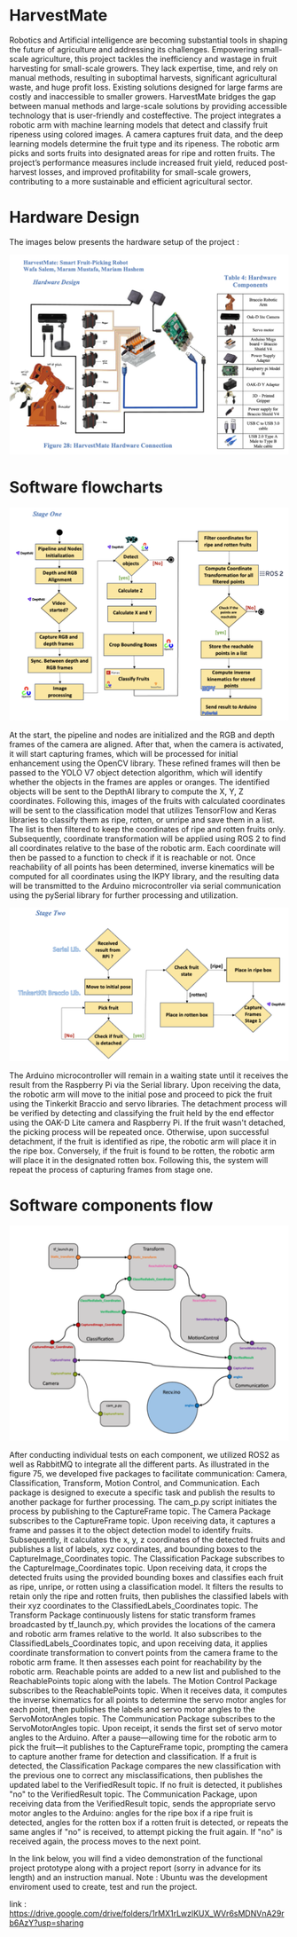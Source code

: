 # HarvestMate

Robotics and Artificial intelligence are becoming substantial tools in shaping the future of agriculture and addressing its challenges. Empowering small-scale agriculture, this project tackles the inefficiency and wastage in fruit harvesting for small-scale growers. They lack expertise, time, and rely on manual methods, resulting in suboptimal harvests, significant agricultural waste, and huge profit loss. Existing solutions designed for large farms are costly and inaccessible to smaller growers. HarvestMate bridges the gap between manual methods and large-scale solutions by providing accessible technology that is user-friendly and costeffective. The project integrates a robotic arm with machine learning models that detect and classify fruit ripeness using colored images. A camera captures fruit data, and the deep learning models determine the fruit type and its ripeness. The robotic arm picks and sorts fruits into designated areas for ripe and rotten fruits. The project’s performance measures include increased fruit yield, reduced post-harvest losses, and improved profitability for small-scale growers, contributing to a more sustainable and efficient agricultural sector. 

# Hardware Design 

The images below presents the hardware setup of the project : 

![Hardware Desgin](imagesREADME/hw.png)

# Software flowcharts 

![Software Desgin 1](imagesREADME/sw1.png)

At the start, the pipeline and nodes are initialized and the RGB and depth frames of the camera are aligned. After that, when the camera is activated, it will start capturing frames, which will be processed for initial enhancement using the OpenCV library. These refined frames will then be passed to the YOLO V7 object detection algorithm, which will identify whether the objects in the frames are apples or oranges. The identified objects will be sent to the DepthAI library to compute the X, Y, Z coordinates. Following this, images of the fruits with calculated coordinates will be sent to the classification model that utilizes TensorFlow and Keras libraries to classify them as ripe, rotten, or unripe and save them in a list. The list is then filtered to keep the coordinates of ripe and rotten fruits only. Subsequently, coordinate transformation will be applied using ROS 2 to find all coordinates relative to the base of the robotic arm. Each coordinate will then be passed to a function to check if it is reachable or not. Once reachability of all points has been determined, inverse kinematics will be computed for all coordinates using the IKPY library, and the resulting data will be transmitted to the Arduino microcontroller via serial communication using the pySerial library for further processing and utilization.  

![Software Desgin 2](imagesREADME/sw2.png)

The Arduino microcontroller will remain in a waiting state until it receives the result from the Raspberry Pi via the Serial library. Upon receiving the data, the robotic arm will move to the initial pose and proceed to pick the fruit using the Tinkerkit Braccio and servo libraries. The detachment process will be verified by detecting and classifying the fruit held by the end effector using the OAK-D Lite camera and Raspberry Pi. If the fruit wasn't detached, the picking process will be repeated once. Otherwise, upon successful detachment, if the fruit is identified as ripe, the robotic arm will place it in the ripe box. Conversely, if the fruit is found to be rotten, the robotic arm will place it in the designated rotten box. Following this, the system will repeat the process of capturing frames from stage one. 

# Software components flow 

![Software flow](imagesREADME/modules.png)

After conducting individual tests on each component, we utilized ROS2 as well as RabbitMQ to integrate all the different parts. As illustrated in the figure 75, we developed five packages to facilitate communication: Camera, Classification, Transform, Motion Control, and Communication. Each package is designed to execute a specific task and publish the results to another package for further processing. 
The cam_p.py script initiates the process by publishing to the CaptureFrame topic. 
The Camera Package subscribes to the CaptureFrame topic. Upon receiving data, it captures a frame and passes it to the object detection model to identify fruits. Subsequently, it calculates the x, y, z coordinates of the detected fruits and publishes a list of labels, xyz coordinates, and bounding boxes to the CaptureImage_Coordinates topic. 
The Classification Package subscribes to the CaptureImage_Coordinates topic. Upon receiving data, it crops the detected fruits using the provided bounding boxes and classifies each fruit as ripe, unripe, or rotten using a classification model. It filters the results to retain only the ripe and rotten fruits, then publishes the classified labels with their xyz coordinates to the ClassifiedLabels_Coordinates topic. 
The Transform Package continuously listens for static transform frames broadcasted by tf_launch.py, which provides the locations of the camera and robotic arm frames relative to the world. It also subscribes to the ClassifiedLabels_Coordinates topic, and upon receiving data, it applies coordinate transformation to convert points from the camera frame to the robotic arm frame. It then assesses each point for reachability by the robotic arm. Reachable points are added to a new list and published to the ReachablePoints topic along with the labels. 
The Motion Control Package subscribes to the ReachablePoints topic. When it receives data, it computes the inverse kinematics for all points to determine the servo motor angles for each point, then publishes the labels and servo motor angles to the ServoMotorAngles topic. 
The Communication Package subscribes to the ServoMotorAngles topic. Upon receipt, it sends the first set of servo motor angles to the Arduino. After a pause—allowing time for the robotic arm to pick the fruit—it publishes to the CaptureFrame topic, prompting the camera to capture another frame for detection and classification. If a fruit is detected, the Classification 
Package compares the new classification with the previous one to correct any misclassifications, then publishes the updated label to the VerifiedResult topic. If no fruit is detected, it publishes "no" to the VerifiedResult topic. The Communication Package, upon receiving data from the VerifiedResult topic, sends the appropriate servo motor angles to the Arduino: angles for the ripe box if a ripe fruit is detected, angles for the rotten box if a rotten fruit is detected, or repeats the same angles if "no" is received, to attempt picking the fruit again. If "no" is received again, the process moves to the next point. 

In the link below, you will find a video demonstration of the functional project prototype along with a project report (sorry in advance for its length) and an instruction manual. Note : Ubuntu was the development enviroment used to create, test and run the project. 

link : https://drive.google.com/drive/folders/1rMX1rLwzlKUX_WVr6sMDNVnA29rb6AzY?usp=sharing 







